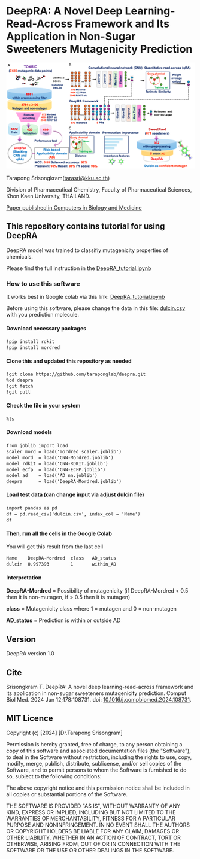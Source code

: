# DeepRA: A Novel Deep Learning-Read-Across Framework and Its Application in Non-Sugar Sweeteners Mutagenicity Prediction
![graphical abstract](Slide1.png)

Tarapong Srisongkram(tarasri@kku.ac.th)

Division of Pharmaceutical Chemistry, Faculty of Pharmaceutical Sciences, Khon Kaen University, THAILAND.

[Paper published in Computers in Biology and Medicine](10.1016/j.compbiomed.2024.108731)

## This repository contains tutorial for using DeepRA
DeepRA model was trained to classifiy mutagenicity properties of chemicals.

Please find the full instruction in the [DeepRA_tutorial.ipynb](https://github.com/taraponglab/deepra/blob/main/DeepRA_tutorial.ipynb)

### How to use this software
It works best in Google colab via this link: [DeepRA_tutorial.ipynb](https://github.com/taraponglab/deepra/blob/main/DeepRA_tutorial.ipynb)

Before using this software, please change the data in this file: [dulcin.csv](dulcin.csv) with you prediction molecule.

#### Download necessary packages
```
!pip install rdkit
!pip install mordred
```
#### Clone this and updated this repository as needed
```
!git clone https://github.com/taraponglab/deepra.git
%cd deepra
!git fetch
!git pull
```

#### Check the file in your system
```
%ls
```
#### Download models
```
from joblib import load
scaler_mord = load('mordred_scaler.joblib')
model_mord  = load('CNN-Mordred.joblib')
model_rdkit = load('CNN-RDKIT.joblib')
model_ecfp  = load('CNN-ECFP.joblib')
model_ad    = load('AD_nn.joblib')
deepra      = load('DeepRA-Mordred.joblib')
```

#### Load test data (can change input via adjust dulcin file)
```
import pandas as pd
df = pd.read_csv('dulcin.csv', index_col = 'Name')
df
```
#### Then, run all the cells in the Google Colab
You will get this result from the last cell
```
Name    DeepRA-Mordred	class	AD_status			
dulcin	0.997393	    1	    within_AD
```
#### Interpretation
**DeepRA-Mordred** = Possibility of mutagenicity (if DeepRA-Mordred < 0.5 then it is non-mutagen, if > 0.5 then it is mutagen)

**class** = Mutagenicity class where 1 = mutagen and 0 = non-mutagen

**AD_status** = Prediction is within or outside AD


## Version
DeepRA version 1.0

## Cite
Srisongkram T. DeepRA: A novel deep learning-read-across framework and its application in non-sugar sweeteners mutagenicity prediction. Comput Biol Med. 2024 Jun 12;178:108731. doi: [10.1016/j.compbiomed.2024.108731](10.1016/j.compbiomed.2024.108731).

## MIT Licence

Copyright (c) [2024] [Dr.Tarapong Srisongram]

Permission is hereby granted, free of charge, to any person obtaining a copy
of this software and associated documentation files (the "Software"), to deal
in the Software without restriction, including the rights to use, copy, modify,
merge, publish, distribute, sublicense, and/or sell copies of the Software,
and to permit persons to whom the Software is furnished to do so, subject to
the following conditions:

The above copyright notice and this permission notice shall be included in
all copies or substantial portions of the Software.

THE SOFTWARE IS PROVIDED "AS IS", WITHOUT WARRANTY OF ANY KIND, EXPRESS OR
IMPLIED, INCLUDING BUT NOT LIMITED TO THE WARRANTIES OF MERCHANTABILITY,
FITNESS FOR A PARTICULAR PURPOSE AND NONINFRINGEMENT. IN NO EVENT SHALL THE
AUTHORS OR COPYRIGHT HOLDERS BE LIABLE FOR ANY CLAIM, DAMAGES OR OTHER
LIABILITY, WHETHER IN AN ACTION OF CONTRACT, TORT OR OTHERWISE, ARISING FROM,
OUT OF OR IN CONNECTION WITH THE SOFTWARE OR THE USE OR OTHER DEALINGS IN THE
SOFTWARE.